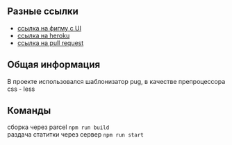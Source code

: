 ## Разные ссылки

- [ссылка на фигму с UI](https://www.figma.com/file/0E1vENv1yePwxfoCEqIZU0/Untitled?node-id=0%3A1)
- [ссылка на heroku](https://vast-journey-44925.herokuapp.com/)
- [ссылка на pull request](https://github.com/Melekh11/middle.messenger.praktikum.yandex/pull/2#partial-pull-merging)

## Общая информация

В проекте использовался шаблонизатор pug, в качестве препроцессора css - less

## Команды

сборка через parcel `npm run build`  
раздача статитки через сервер `npm run start`
